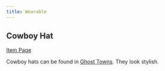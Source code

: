 ```yaml
---
title: Wearable
---
```


## Cowboy Hat  
[Item Page](../content/items/cowboy_hat)

Cowboy hats can be found in [Ghost Towns](../features/world#ghost-town). They look stylish.